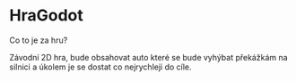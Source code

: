 # HraGodot
Co to je za hru?

Závodní 2D hra, bude obsahovat auto které se bude vyhýbat překážkám na 
silnici a úkolem je se dostat co nejrychleji do cíle. 
